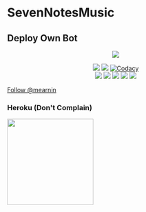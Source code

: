 # SevenNotesMusic


## Deploy Own Bot

<p align="center">
<img src="https://telegra.ph/file/4c3c98020c63bbb7c6efc.jpg">
</p>
<p align="center">
    <a href="https://www.python.org/" alt="made-with-python"> <img src="https://img.shields.io/badge/Made%20with-Python-black.svg?style=flat-square&logo=python&logoColor=blue&color=red" /></a>
    <a href="https://github.com/mearnin/SevenNotesMusic/graphs/commit-activity" alt="Maintenance"> <img src="https://img.shields.io/badge/Maintained%3F-yes-red.svg?style=flat-square" /></a>
    <a href="https://app.codacy.com/gh/mearnin/SevenNotesMusic/dashboard"> <img src="https://img.shields.io/codacy/grade/a723cb464d5a4d25be3152b5d71de82d?color=red&logo=codacy&style=flat-square" alt="Codacy" /></a><br>
    <a href="https://github.com/mearnin/SevenNotesMusic"> <img src="https://img.shields.io/github/repo-size/mearnin/SevenNotesMusic?color=red&logo=github&logoColor=blue&style=flat-square" /></a>
    <a href="https://github.com/mearnin/SevenNotesMusic/commits/main"> <img src="https://img.shields.io/github/last-commit/mearnin/SevenNotesMusic?color=red&logo=github&logoColor=blue&style=flat-square" /></a>
    <a href="https://github.com/mearnin/SevenNotesMusic/issues"> <img src="https://img.shields.io/github/issues/mearnin/SevenNotesMusic?color=red&logo=github&logoColor=blue&style=flat-square" /></a>
    <a href="https://github.com/mearnin/SevenNotesMusic/network/members"> <img src="https://img.shields.io/github/forks/mearnin/SevenNotesMusic?color=red&logo=github&logoColor=blue&style=flat-square" /></a>  
    <a href="https://github.com/mearnin/SevenNotesMusic/network/members"> <img src="https://img.shields.io/github/stars/mearnin/SevenNotesMusic?color=red&logo=github&logoColor=blue&style=flat-square" /></a>  
</p>
<p>
<a class="github-button" href="https://github.com/mearnin" data-color-scheme="no-preference: dark; light: dark_dimmed; dark: light;" data-size="large" data-show-count="true" aria-label="Follow @mearnin on GitHub">Follow @mearnin</a>
</p>


### Heroku (Don't Complain)
<p><a href="https://heroku.com/deploy?template=https://github.com/mearnin/SevenNotesMusic"><img src="https://img.shields.io/badge/Deploy%20To%20Heroku-blueviolet?style=for-the-badge&logo=heroku" width="200""/></a></p>
